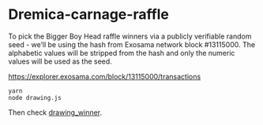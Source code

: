 # Dremica-carnage-raffle

To pick the Bigger Boy Head raffle winners via a publicly verifiable random seed - we’ll be using the hash from Exosama network block #13115000. The alphabetic values will be stripped from the hash and only the numeric values will be used as the seed.

https://explorer.exosama.com/block/13115000/transactions

```
yarn
node drawing.js
```

Then check [drawing_winner](./drawing_winner.json).
